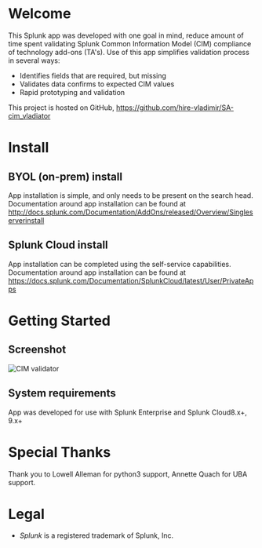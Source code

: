 # Welcome
This Splunk app was developed with one goal in mind, reduce amount of time spent validating Splunk Common Information Model (CIM) compliance of technology add-ons (TA's). Use of this app simplifies validation process in several ways:
* Identifies fields that are required, but missing
* Validates data confirms to expected CIM values
* Rapid prototyping and validation

This project is hosted on GitHub, https://github.com/hire-vladimir/SA-cim_vladiator

# Install
## BYOL (on-prem) install
App installation is simple, and only needs to be present on the search head. Documentation around app installation can be found at http://docs.splunk.com/Documentation/AddOns/released/Overview/Singleserverinstall

## Splunk Cloud install
App installation can be completed using the self-service capabilities. Documentation around app installation can be found at https://docs.splunk.com/Documentation/SplunkCloud/latest/User/PrivateApps

# Getting Started

## Screenshot
![CIM validator](https://raw.githubusercontent.com/hire-vladimir/SA-cim_vladiator/master/static/screenshot1.png)

## System requirements
App was developed for use with Splunk Enterprise and Splunk Cloud8.x+, 9.x+

# Special Thanks
Thank you to Lowell Alleman for python3 support, Annette Quach for UBA support.

# Legal
* *Splunk* is a registered trademark of Splunk, Inc.
